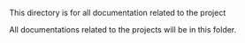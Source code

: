 This directory is for all documentation related to the project

All documentations related to the projects will be in this folder.
